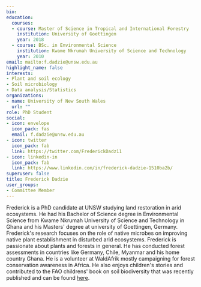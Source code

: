 ```yaml
---
bio: 
education:
  courses:
  - course: Master of Science in Tropical and International Forestry
    institution: University of Goettingen
    year: 2018
  - course: BSc. in Environmental Science
    institution: Kwame Nkrumah University of Science and Technology
    year: 2010
email: mailto:f.dadzie@unsw.edu.au
highlight_name: false
interests:
- Plant and soil ecology
- Soil microbiology
- Data analysis/Statistics
organizations:
- name: University of New South Wales
  url: ""
role: PhD Student 
social:
- icon: envelope
  icon_pack: fas
  email: f.dadzie@unsw.edu.au
- icon: twitter
  icon_pack: fab
  link: https://twitter.com/FrederickDadz11
- icon: linkedin-in
  icon_pack: fab
  link: https://www.linkedin.com/in/frederick-dadzie-1510ba2b/
superuser: false
title: Frederick Dadzie
user_groups:
- Committee Member
---
```


Frederick is a PhD candidate at UNSW studying land restoration in arid ecosystems. He had his Bachelor of Science degree in Environmental Science from Kwame Nkrumah University of Science and Technology in Ghana and his Masters' degree at university of Goettingen, Germany. Frederick's research focuses on the role of native microbes on improving native plant establishment in disturbed arid ecosystems. Frederick is passionate about plants and forests in general. He has conducted forest assessments in countries like Germany, Chile, Myanmar and his home country Ghana. He is a volunteer at WaldAfrik mostly campaigning for forest conservation awareness in Africa. He also enjoys children's stories and contributed to the FAO childrens' book on soil biodiversity that was recently published and can be found [here](http://www.fao.org/documents/card/en/c/cb4185en).
